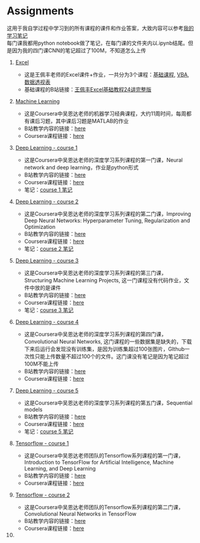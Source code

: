 # Assignments
这用于我自学过程中学习到的所有课程的课件和作业答案，大致内容可以参考[我的学习笔记](http://www.xiaohongshu.com/discovery/item/61f760410000000021037d35?share_from_user_hidden=true&xhsshare=WeixinSession&appuid=599e78cf82ec396a8b13b4e4&apptime=1646861365)  
每门课我都用python notebook做了笔记，在每门课的文件夹内以.ipynb结尾。但是因为我的四门课CNN的笔记超过了100M，不知道怎么上传


1. [Excel](https://github.com/Lynn-Luyp/Assignments/tree/main/Excel)
    - 这是王佩丰老师的Excel课件+作业，一共分为3个课程：[基础课程](https://github.com/Lynn-Luyp/Assignments/tree/main/Excel/Basic), [VBA](https://github.com/Lynn-Luyp/Assignments/tree/main/Excel/VBA), [数据透视表](https://github.com/Lynn-Luyp/Assignments/tree/main/Excel/%E7%8E%8B%E4%BD%A9%E4%B8%B0Excel2010%E6%95%B0%E6%8D%AE%E9%80%8F%E8%A7%86%E8%A1%A8%E8%AF%BE%E4%BB%B6)
    - 基础课程的B站链接：[王佩丰Excel基础教程24讲完整版](https://www.bilibili.com/video/BV1yJ411s7wS?from=search&seid=9935850603319789450&spm_id_from=333.337.0.0)

2. [Machine Learning](https://github.com/Lynn-Luyp/Assignments/tree/main/Coursera-Machine%20Learning)
    - 这是Coursera中吴恩达老师的机器学习经典课程，大约11周时间，每周都有课后习题，其中课后习题是MATLAB的作业
    - B站教学内容的链接：[here](https://www.bilibili.com/video/BV1Vx411Q7yn?from=search&seid=3281420596050406517&spm_id_from=333.337.0.0)
    - Coursera课程链接：[here](https://www.coursera.org/learn/machine-learning?)

2. [Deep Learning - course 1](https://github.com/Lynn-Luyp/Assignments/tree/main/Coursera-Deep%20learning%20Specialization/Course%201)
    - 这是Coursera中吴恩达老师的深度学习系列课程的第一门课，Neural network and deep learning，作业是python形式
    - B站教学内容的链接：[here](https://www.bilibili.com/video/BV164411m79z?spm_id_from=333.999.0.0)
    - Coursera课程链接：[here](https://www.coursera.org/learn/neural-networks-deep-learning?)
    - 笔记：[course 1 笔记](https://github.com/Lynn-Luyp/Assignments/blob/main/Coursera-Deep%20learning%20Specialization/Course%201/Deep%20learning%201.ipynb)
    
3. [Deep Learning - course 2](https://github.com/Lynn-Luyp/Assignments/tree/main/Coursera-Deep%20learning%20Specialization/Course%202)
    - 这是Coursera中吴恩达老师的深度学习系列课程的第二门课，Improving Deep Neural Networks: Hyperparameter Tuning, Regularization and Optimization
    - B站教学内容的链接：[here](https://www.bilibili.com/video/BV1V441127zE?spm_id_from=333.999.0.0)
    - Coursera课程链接：[here](https://www.coursera.org/learn/deep-neural-network?specialization=deep-learning)
    - 笔记：[course 2 笔记](https://github.com/Lynn-Luyp/Assignments/blob/main/Coursera-Deep%20learning%20Specialization/Course%202/DL%202%20improve%20NN.ipynb)

4. [Deep Learning - course 3](https://github.com/Lynn-Luyp/Assignments/tree/main/Coursera-Deep%20learning%20Specialization/Course%203)
    - 这是Coursera中吴恩达老师的深度学习系列课程的第三门课，Structuring Machine Learning Projects, 这一门课程没有代码作业，文件中放的是课件
    - B站教学内容的链接：[here](https://www.bilibili.com/video/BV1f4411C7Nx?spm_id_from=333.999.0.0)
    - Coursera课程链接：[here](https://www.coursera.org/learn/machine-learning-projects?specialization=deep-learning)
    - 笔记：[course 3 笔记](https://github.com/Lynn-Luyp/Assignments/blob/main/Coursera-Deep%20learning%20Specialization/Course%203/DL%203%20structure.ipynb)

5. [Deep Learning - course 4](https://github.com/Lynn-Luyp/Assignments/tree/main/Coursera-Deep%20learning%20Specialization/Course%204)
    - 这是Coursera中吴恩达老师的深度学习系列课程的第四门课，Convolutional Neural Networks, 这门课程的一些数据集是缺失的，下载下来后运行会发现没有训练集，是因为训练集超过100张图片，GIthub一次性只能上传数量不超过100个的文件。这门课没有笔记是因为笔记超过100M不能上传
    - B站教学内容的链接：[here](https://www.bilibili.com/video/BV1F4411y7o7?spm_id_from=333.999.0.0)
    - Coursera课程链接：[here](https://www.coursera.org/learn/convolutional-neural-networks?specialization=deep-learning)

6. [Deep Learning - course 5](https://github.com/Lynn-Luyp/Assignments/tree/main/Coursera-Deep%20learning%20Specialization/Course%205)
    - 这是Coursera中吴恩达老师的深度学习系列课程的第五门课，Sequential models
    - B站教学内容的链接：[here](https://www.bilibili.com/video/BV1F4411y7BA?spm_id_from=333.999.0.0)
    - Coursera课程链接：[here](https://www.coursera.org/learn/nlp-sequence-models?specialization=deep-learning)
    - 笔记：[course 5 笔记](https://github.com/Lynn-Luyp/Assignments/blob/main/Coursera-Deep%20learning%20Specialization/Course%205/Sequence%20Models.ipynb)

7. [Tensorflow - course 1](https://github.com/Lynn-Luyp/Assignments/tree/main/Coursera-Tensorflow%20Specialization/Course%201)
    - 这是Coursera中吴恩达老师团队的Tensorflow系列课程的第一门课，Introduction to TensorFlow for Artificial Intelligence, Machine Learning, and Deep Learning
    - B站教学内容的链接：[here](https://www.bilibili.com/video/BV1A5411b7w7?from=search&seid=10547493448075596213&spm_id_from=333.337.0.0)
    - Coursera课程链接：[here](https://www.coursera.org/learn/introduction-tensorflow?specialization=tensorflow-in-practice)
    
8. [Tensorflow - course 2](https://github.com/Lynn-Luyp/Assignments/tree/main/Coursera-Tensorflow%20Specialization/Course%202)
    - 这是Coursera中吴恩达老师团队的Tensorflow系列课程的第二门课，Convolutional Neural Networks in TensorFlow
    - B站教学内容的链接：[here](https://www.bilibili.com/video/BV1A5411b7w7?p=26)
    - Coursera课程链接：[here](https://www.coursera.org/learn/convolutional-neural-networks-tensorflow?specialization=tensorflow-in-practice)

9. 














